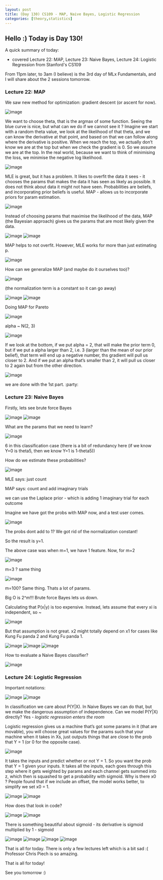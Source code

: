```yaml
---
layout: post
title: (Day 130) CS109 - MAP, Naive Bayes, Logistic Regression
categories: [theory,statistics]
---
```


## Hello :) Today is Day 130!
A quick summary of today:
* covered Lecture 22: MAP, Lecture 23: Naive Bayes, Lecture 24: Logistic Regression from Stanford's CS109

From 11pm later, to 3am (I believe) is the 3rd day of MLx Fundamentals, and I will share about the 2 sessions tomorrow. 

### Lecture 22: MAP

We saw new method for optimization: gradient descent (or ascent for now).

![image](https://github.com/user-attachments/assets/5862a2c7-7669-4d81-ad15-43daacf49d66)

We want to choose theta, that is the argmax of some function. Seeing the blue curve is nice, but what can we do if we cannot see it ? Imagine we start with a random theta value, we look at the likelihood of that theta, and we can know the derivative at that point, and based on that we can follow along where the derivative is positive. When we reach the top, we actually don’t know we are at the top but when we check the gradient is 0. So we assume we are at the top. In the real world, because we want to think of minimising the loss, we minimise the negative log likelihood.

![image](https://github.com/user-attachments/assets/4e559c56-7eb2-4f29-a471-2a62610f621c)

MLE is great, but it has a problem. It likes to overfit the data it sees - it chooses the params that makes the data it has seen as likely as possible. It does not think about data it might not have seen.
Probabilities are beliefs, and incorporating prior beliefs is useful. 
MAP - allows us to incorporate priors for param estimation.

![image](https://github.com/user-attachments/assets/39345e71-6e88-48c0-8121-400978bbe5f3)

Instead of choosing params that maximise the likelihood of the data, MAP (the Bayesian approach) gives us the params that are most likely given the data.

![image](https://github.com/user-attachments/assets/e9d3df0a-37bd-49a2-9f97-288d1577ca7c)
![image](https://github.com/user-attachments/assets/23f563d3-e0f9-42d5-b2ed-c7120b180f88)

MAP helps to not overfit. However, MLE works for more than just estimating p.

![image](https://github.com/user-attachments/assets/d1b0c84a-7bef-453b-9780-2cf7c3463dcc)

How can we generalize MAP (and maybe do it ourselves too)?

![image](https://github.com/user-attachments/assets/ef58f7e6-2773-416b-bb9e-775b274286d2)

(the normalization term is a constant so it can go away)

![image](https://github.com/user-attachments/assets/9cbf4343-74a9-45d0-bd1b-fa042303287d)
![image](https://github.com/user-attachments/assets/35bb023e-fd36-4662-b8ea-a4d2fe6baa27)

Doing MAP for Pareto

![image](https://github.com/user-attachments/assets/1a734be3-acdb-4f6d-a076-4de7387a554b)

alpha ~ N(2, 3)

![image](https://github.com/user-attachments/assets/873e3239-91ee-4724-ac6f-f1fef0ca226e)

If we look at the bottom, if we put alpha = 2, that will make the prior term 0, but if we put a alpha larger than 2,  i.e. 3 (larger than the mean of our prior belief), that term will end up a negative number, ths gradient will pull us closer to 2. And if we put an alpha that’s smaller than 2, it will pull us closer to 2 again but from the other direction.

![image](https://github.com/user-attachments/assets/7383ee5d-cb58-4adb-88c3-f76016e086cf)

we are done with the 1st part. :party:

### Lecture 23: Naive Bayes

Firstly, lets see brute force Bayes

![image](https://github.com/user-attachments/assets/fcdac163-257e-4fc7-9bc5-29e3f5724d10)
![image](https://github.com/user-attachments/assets/7340a512-bbd6-4eb3-85de-3146afe1e188)

What are the params that we need to learn?

![image](https://github.com/user-attachments/assets/58b2f9a8-ec7a-40da-9959-f70e190200e8)

6 in this classification case (there is a bit of redundancy here (if we know Y=0 is theta5, then we know Y=1 is 1-theta5))

How do we estimate these probabilities?

![image](https://github.com/user-attachments/assets/25586f76-262a-4676-80bc-06fef94415aa)

MLE says: just count

MAP says: count and add imaginary trials

we can use the Laplace prior - which is adding 1 imaginary trial for each outcome

Imagine we have got the probs with MAP now, and a test user comes.

![image](https://github.com/user-attachments/assets/c04356cc-082f-4e5f-a52a-26d2fbf16c8d)

The probs dont add to 1? We got rid of the normalization constant!

So the result is y=1.

The above case was when m=1, we have 1 feature. Now, for m=2

![image](https://github.com/user-attachments/assets/bfd2a836-2654-4623-b80d-45e0281871a1)

m=3 ? same thing

![image](https://github.com/user-attachments/assets/a952b064-34ec-4d2f-bd68-2bf4068395d7)

m=100? Same thing. Thats a lot of params.

Big O is 2^m!!! Brute force Bayes lets us down.

Calculating that P(x|y) is too expensive. Instead, lets assume that every xi is independent, so ~

![image](https://github.com/user-attachments/assets/85edc89f-1600-4840-9d31-0a24c55dae0c)

But that assumption is not great. x2 might totally depend on x1 for cases like Kung Fu panda 2 and Kung Fu panda 1.

![image](https://github.com/user-attachments/assets/67de2265-d5ce-43d5-811a-13844aa0d207)
![image](https://github.com/user-attachments/assets/6218f406-74d6-4741-9103-9c2509e23a33)
![image](https://github.com/user-attachments/assets/6ccdcf87-9295-4e61-ae76-9badd9e15072)

How to evaluate a Naive Bayes classifier?

![image](https://github.com/user-attachments/assets/be1bb58b-38c9-4ac1-a6f5-90232177a72a)

### Lecture 24: Logistic Regression

Important notations:

![image](https://github.com/user-attachments/assets/fe6e8fa1-b775-4edc-b439-abed737f305a)
![image](https://github.com/user-attachments/assets/2a7af249-971c-409e-8be7-4495db024796)

In classification we care about P(Y|X).
In Naive Bayes we can do that, but we make the dangerous assumption of independence. Can we model P(Y|X) directly? Yes - *logistic regression enters the room*

Logistic regression gives us a machine that’s got some params in it (that are movable), you will choose great values for the params such that your machine when it takes in Xs, just outputs things that are close to the prob that Y = 1 (or 0 for the opposite case).

![image](https://github.com/user-attachments/assets/b3a27263-3df6-4209-a53f-aed4747d0b6b)

It takes the inputs and predict whether or not Y = 1. So you want the prob that Y = 1 given your inputs. It takes all the inputs, each goes through this step where it gets weighted by params and each channel gets summed into z, which then is squashed to get a probability with sigmoid.
Why is there x0 ? People found that if we include an offset, the model works better, to simplify we set x0 = 1.

![image](https://github.com/user-attachments/assets/3726d024-5539-4332-88b3-30ac7f71ac43)
![image](https://github.com/user-attachments/assets/4a2aed54-adc5-4b52-b84d-74a435d490dc)

How does that look in code?

![image](https://github.com/user-attachments/assets/89982e51-8486-4cbc-8407-e2c345b4c7b5)
![image](https://github.com/user-attachments/assets/b939a36b-da20-49de-a0ff-b3f0d3623f7a)

There is something beautiful about sigmoid - its derivative is sigmoid multiplied by 1 - sigmoid

![image](https://github.com/user-attachments/assets/25544688-6561-45f2-94a3-e2d2ad2f28e1)
![image](https://github.com/user-attachments/assets/8b1f5ee6-824b-408d-918b-aa9092aaa359)
![image](https://github.com/user-attachments/assets/0fb081ab-4c8d-4d2a-ae05-19e34413662a)
![image](https://github.com/user-attachments/assets/6e7112a2-6ef9-4c57-8ef3-da53a60e047f)

That is all for today. There is only a few lectures left which is a bit sad :( Professor Chris Piech is so amazing. 



That is all for today!

See you tomorrow :)
